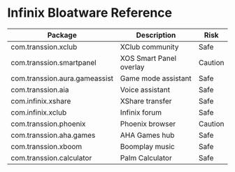 # Infinix Bloatware Reference

| Package | Description | Risk |
|---------|-------------|------|
| com.transsion.xclub | XClub community | Safe |
| com.transsion.smartpanel | XOS Smart Panel overlay | Caution |
| com.transsion.aura.gameassist | Game mode assistant | Safe |
| com.transsion.aia | Voice assistant | Safe |
| com.infinix.xshare | XShare transfer | Safe |
| com.infinix.xclub | Infinix forum | Safe |
| com.transsion.phoenix | Phoenix browser | Caution |
| com.transsion.aha.games | AHA Games hub | Safe |
| com.transsion.xboom | Boomplay music | Safe |
| com.transsion.calculator | Palm Calculator | Safe |
